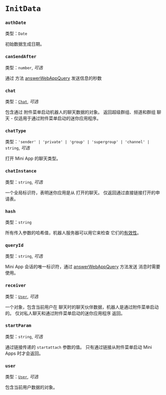 # `InitData`

### `authDate`

类型：`Date`

初始数据生成日期。

### `canSendAfter`

类型：`number`, _可选_

通过
方法 [answerWebAppQuery](https://core.telegram.org/bots/api#answerwebappquery) 发送信息的秒数

### `chat`

类型：[`Chat`](chat.md), _可选_

包含通过
附件菜单启动机器人的聊天数据的对象。 返回超级群组、频道和群组
聊天 - 仅适用于通过附件菜单启动的迷你应用程序。

### `chatType`

类型：`'sender' | 'private' | 'group' | 'supergroup' | 'channel' | string`, _可选_

打开 Mini App 的聊天类型。

### `chatInstance`

类型：`string`, _可选_

一个全局标识符，表明迷你应用是从
打开的聊天。 仅返回通过直接链接打开的申请表。

### `hash`

类型：`string`

所有传入参数的哈希值，机器人服务器可以用它来检查
它们的[有效性](https://core.telegram.org/bots/webapps#validating-data-received-via-the-web-app)。

### `queryId`

类型：`string`, _可选_

Mini App 会话的唯一标识符，通过 [answerWebAppQuery](https://core.telegram.org/bots/api#answerwebappquery) 方法发送
消息时需要使用。

### `receiver`

类型：[`User`](user.md), _可选_

一个对象，包含当前用户在
聊天时的聊天伙伴数据，机器人是通过附件菜单启动的。
仅对私人聊天和通过附件菜单启动的迷你应用程序
返回。

### `startParam`

类型：`string`, _可选_

通过链接传递的 `startattach` 参数的值。 只有通过链接从附件菜单启动
Mini Apps 时才会返回。

### `user`

类型：[`User`](user.md), _可选_

包含当前用户数据的对象。
